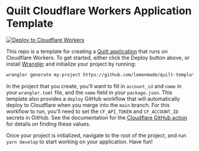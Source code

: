 # Quilt Cloudflare Workers Application Template

[![Deploy to Cloudflare Workers](https://deploy.workers.cloudflare.com/button?paid=true)](https://deploy.workers.cloudflare.com/?url=https://github.com/lemonmade/quilt-template-cloudflare-workers)

This repo is a template for creating a [Quilt application](./TODO) that runs on Cloudflare Workers. To get started, either click the Deploy button above, or install [Wrangler](https://github.com/cloudflare/wrangler) and initialize your project by running:

```bash
wrangler generate my-project https://github.com/lemonmade/quilt-template-cloudflare-workers
```

In the project that you create, you’ll want to fill in `account_id` and `name` in your `wrangler.toml` file, and the `name` field in your `package.json`. This template also provides a `deploy` GitHub workflow that will automatically deploy to Cloudflare when you merge into the `main` branch. For this workflow to run, you’ll need to set the `CF_API_TOKEN` and `CF_ACCOUNT_ID` secrets in GitHub. See the documentation for the [Cloudflare GitHub action](https://github.com/marketplace/actions/deploy-to-cloudflare-workers-with-wrangler) for details on finding these values.

Once your project is initialized, navigate to the root of the project, and run `yarn develop` to start working on your application. Have fun!
